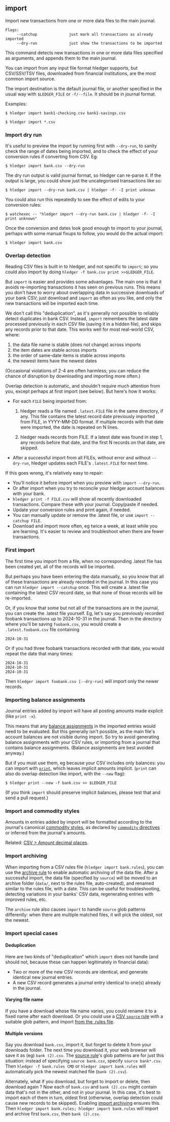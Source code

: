 ## import

Import new transactions from one or more data files to the main journal.

```flags
Flags:
     --catchup              just mark all transactions as already imported
     --dry-run              just show the transactions to be imported
```

This command detects new transactions in one or more data files specified as arguments,
and appends them to the main journal. <!-- Existing entries will not be changed. -->

You can import from any input file format hledger supports,
but CSV/SSV/TSV files, downloaded from financial institutions, are the most common import source.

The import destination is the default journal file, or another specified
in the usual way with `$LEDGER_FILE` or `-f/--file`. It should be in journal format.

Examples:

```cli
$ hledger import bank1-checking.csv bank1-savings.csv
```
```cli
$ hledger import *.csv
```

### Import dry run

It's useful to preview the import by running first with `--dry-run`,
to sanity check the range of dates being imported,
and to check the effect of your conversion rules if converting from CSV.
Eg:

```cli
$ hledger import bank.csv --dry-run
```

The dry run output is valid journal format, so hledger can re-parse it.
If the output is large, you could show just the uncategorised transactions like so:

```cli
$ hledger import --dry-run bank.csv | hledger -f- -I print unknown
```

You could also run this repeatedly to see the effect of edits to your conversion rules:

```cli
$ watchexec -- "hledger import --dry-run bank.csv | hledger -f- -I print unknown"
```

Once the conversion and dates look good enough to import to your journal, 
perhaps with some manual fixups to follow, you would do the actual import:

```cli
$ hledger import bank.csv
```

### Overlap detection

Reading CSV files is built in to hledger, and not specific to `import`;
so you could also import by doing `hledger -f bank.csv print >>$LEDGER_FILE`.

But `import` is easier and provides some advantages. 
The main one is that it avoids re-importing transactions it has seen on previous runs. 
This means you don't have to worry about overlapping data in successive downloads of your bank CSV;
just download and `import` as often as you like, and only the new transactions will be imported each time.

We don't call this "deduplication", as it's generally not possible to reliably detect duplicates in bank CSV.
Instead, `import` remembers the latest date processed previously in each CSV file (saving it in a hidden file), and skips any records prior to that date.
This works well for most real-world CSV, where:

1. the data file name is stable (does not change) across imports
2. the item dates are stable across imports
3. the order of same-date items is stable across imports
4. the newest items have the newest dates

(Occasional violations of 2-4 are often harmless; you can reduce the chance of disruption by downloading and importing more often.)

Overlap detection is automatic, and shouldn't require much attention from you, except perhaps at first import (see below).
But here's how it works:

- For each `FILE` being imported from:

  1. hledger reads a file named `.latest.FILE` file in the same directory, if any.
     This file contains the latest record date previously imported from FILE, in YYYY-MM-DD format.
     If multiple records with that date were imported, the date is repeated on N lines.

  2. hledger reads records from FILE.
     If a latest date was found in step 1, any records before that date,
     and the first N records on that date, are skipped.

- After a successful import from all FILEs, without error and without `--dry-run`,
  hledger updates each FILE's `.latest.FILE` for next time.

If this goes wrong, it's relatively easy to repair:

- You'll notice it before import when you preview with `import --dry-run`.
- Or after import when you try to reconcile your hledger account balances with your bank.
- `hledger print -f FILE.csv` will show all recently downloaded transactions. Compare these with your journal. Copy/paste if needed.
- Update your conversion rules and print again, if needed.
- You can manually update or remove the .latest file, or use `import --catchup FILE`.
- Download and import more often, eg twice a week, at least while you are learning.
  It's easier to review and troubleshoot when there are fewer transactions.

<!--
Related: 
[CSV > Working with CSV > Deduplicating, importing](#deduplicating-importing)
-->

### First import

The first time you import from a file, when no corresponding .latest file has been created yet,
all of the records will be imported.

But perhaps you have been entering the data manually, so you know that all of these transactions are already recorded in the journal.
In this case you can run `hledger import --catchup` once.
This will create a .latest file containing the latest CSV record date, so that none of those records will be re-imported.

Or, if you know that some but not all of the transactions are in the journal, you can create the .latest file yourself.
Eg, let's say you previously recorded foobank transactions up to 2024-10-31 in the journal.
Then in the directory where you'll be saving `foobank.csv`, you would create a `.latest.foobank.csv` file containing
```
2024-10-31
```

Or if you had three foobank transactions recorded with that date, you would repeat the date that many times:
```
2024-10-31
2024-10-31
2024-10-31
```

Then `hledger import foobank.csv [--dry-run]` will import only the newer records.

### Importing balance assignments

Journal entries added by import will have all posting amounts made explicit (like `print -x`).

This means that any [balance assignments](https://hledger.org/hledger.html#balance-assignments) in the imported entries would need to be evaluated.
But this generally isn't possible, as the main file's account balances are not visible during import.
So try to avoid generating balance assignments with your CSV rules, or importing from a journal that contains balance assignments.
(Balance assignments are best avoided anyway.)

But if you must use them, eg because your CSV includes only balances:
you can import with [`print`](#print), which leaves implicit amounts implicit.
(`print` can also do overlap detection like import, with the `--new` flag):

```cli
$ hledger print --new -f bank.csv >> $LEDGER_FILE
```

(If you think `import` should preserve implicit balances, please test that and send a pull request.)

### Import and commodity styles

Amounts in entries added by import will be formatted according to the journal's canonical [commodity styles](#commodity-display-style),
as declared by [`commodity` directives](#commodity-directive) or inferred from the journal's amounts.

Related: [CSV > Amount decimal places](#amount-decimal-places).

### Import archiving

When importing from a CSV rules file (`hledger import bank.rules`),
you can use the [archive rule](#archive) to enable automatic archiving of the data file.
After a successful import, the data file (specified by `source`) will be moved
to an archive folder (`data/`, next to the rules file, auto-created),
and renamed similar to the rules file, with a date.
This can be useful for troubleshooting, detecting variations in your banks' CSV data,
regenerating entries with improved rules, etc.

The `archive` rule also causes `import` to handle `source` glob patterns differently:
when there are multiple matched files, it will pick the oldest, not the newest.

### Import special cases

#### Deduplication

Here are two kinds of "deduplication" which `import` does not handle
(and should not, because these can happen legitimately in financial data):

- Two or more of the new CSV records are identical, and generate identical new journal entries.
- A new CSV record generates a journal entry identical to one(s) already in the journal.

#### Varying file name

If you have a download whose file name varies, you could rename it to a fixed name after each download.
Or you could use a [CSV `source` rule](#source) with a suitable glob pattern,
and import [from the .rules file](#reading-files-specified-by-rule).

#### Multiple versions

Say you download `bank.csv`, import it, but forget to delete it from your downloads folder.
The next time you download it, your web browser will save it as (eg) `bank (2).csv`.
The [source rule](#source)'s glob patterns are for just this situation:
instead of specifying `source bank.csv`, specify `source bank*.csv`.
Then `hledger -f bank.rules CMD` or `hledger import bank.rules` 
will automatically pick the newest matched file (`bank (2).csv`).

Alternately, what if you download, but forget to import or delete, then download again ?
Now each of `bank.csv` and `bank (2).csv` might contain data that's not in the other, and not in your journal.
In this case, it's best to import each of them in turn, oldest first
(otherwise, overlap detection could cause new records to be skipped).
Enabling [import archiving](import-archiving) ensures this.
Then `hledger import bank.rules; hledger import bank.rules` will import and archive first `bank.csv`, then `bank (2).csv`.
